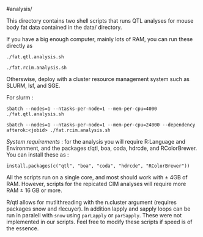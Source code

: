 #analysis/

This directory contains two shell scripts that runs QTL analyses for mouse body fat data contained in the data/ directory.

If you have a big enough computer, mainly lots of RAM, you can run these directly as

```
./fat.qtl.analysis.sh

./fat.rcim.analysis.sh
```

Otherswise, deploy with a cluster resource management system such as SLURM, lsf, and SGE.

For slurm :

```
sbatch --nodes=1 --ntasks-per-node=1 --mem-per-cpu=4000 ./fat.qtl.analysis.sh

sbatch --nodes=1 --ntasks-per-node=1 --mem-per-cpu=24000 --dependency afterok:<jobid> ./fat.rcim.analysis.sh
```


*System requirements* : for the analysis you will require R:Language and Environment, and the packages r/qtl, boa, coda, hdrcde, and RColorBrewer. You can install these as : 
```
install.packages(c("qtl", "boa", "coda", "hdrcde", "RColorBrewer"))
```
All the scripts run on a single core, and most should work with ± 4GB of RAM. However, scripts for the repicated CIM analyses will require more RAM ± 16 GB or more.

R/qtl allows for mutlithreading with the n.cluster argument (requires packages snow and rlecuyer). In addition lapply and sapply loops can be run in paralell with ```snow``` using ```parLapply``` or ```parSapply```.  These were not implemented in our scripts. Feel free to modify these scripts if speed is of the essence.
